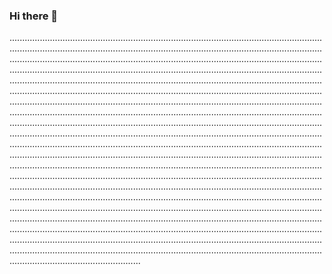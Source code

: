 ### Hi there 👋

................................................................................................................................................................................................................................................................................................................................................................................................................................................................................................................................................................................................................................................................................................................................................................................................................................................................................................................................................................................................................................................................................................................................................................................................................................................................................................................................................................................................................................................................................................................................................................................................................................................................................................................................................................................................................................................................................................................................................................................................................................................................................................................................................................................................................................................................................................................................................................................................................................................................................................................................................................................................................................................................................................................................................................